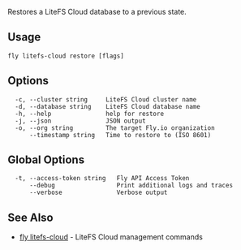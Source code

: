 Restores a LiteFS Cloud database to a previous state.

## Usage
~~~
fly litefs-cloud restore [flags]
~~~

## Options

~~~
  -c, --cluster string     LiteFS Cloud cluster name
  -d, --database string    LiteFS Cloud database name
  -h, --help               help for restore
  -j, --json               JSON output
  -o, --org string         The target Fly.io organization
      --timestamp string   Time to restore to (ISO 8601)
~~~

## Global Options

~~~
  -t, --access-token string   Fly API Access Token
      --debug                 Print additional logs and traces
      --verbose               Verbose output
~~~

## See Also

* [fly litefs-cloud](/docs/flyctl/fly-litefs-cloud/)	 - LiteFS Cloud management commands

